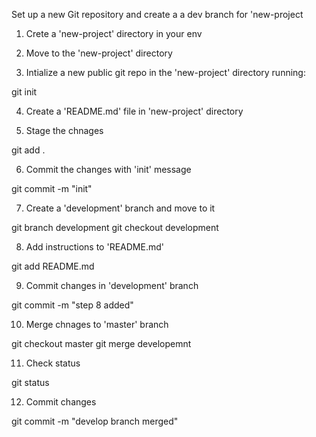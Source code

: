 Set up a new Git repository and create a a dev branch for 'new-project

1. Crete a 'new-project' directory in your env

2. Move to the 'new-project' directory

3. Intialize a new public git repo in the 'new-project' directory running:

git init

4. Create a 'README.md' file in 'new-project' directory

5. Stage the chnages

git add .

6. Commit the changes with 'init' message

git commit -m "init"

7. Create a 'development' branch and move to it

git branch development
git checkout development

8. Add instructions to 'README.md'

git add README.md

9. Commit changes in 'development' branch

git commit -m "step 8 added"

10. Merge chnages to 'master' branch

git checkout master
git merge developemnt

11. Check status

git status

12. Commit changes

git commit -m "develop branch merged"